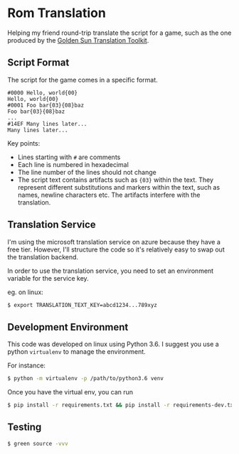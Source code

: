 # Rom Translation

Helping my friend round-trip translate the script for a game, such as the one
produced by the
[Golden Sun Translation Toolkit](https://sourceforge.net/projects/gstoolkit/).

## Script Format

The script for the game comes in a specific format.

```
#0000 Hello, world{00}
Hello, world{00}
#0001 Foo bar{03}{08}baz
Foo bar{03}{08}baz
...
#14EF Many lines later...
Many lines later...
```

Key points:
* Lines starting with `#` are comments
* Each line is numbered in hexadecimal
* The line number of the lines should not change
* The script text contains artifacts such as `{03}` within the text. They
  represent different substitutions and markers within the text, such as names,
  newline characters etc. The artifacts interfere with the translation.

## Translation Service

I'm using the microsoft translation service on azure because they have a free
tier. However, I'll structure the code so it's relatively easy to swap out the
translation backend.

In order to use the translation service, you need to set an environment
variable for the service key.

eg. on linux:

```bash
$ export TRANSLATION_TEXT_KEY=abcd1234...789xyz
```

## Development Environment

This code was developed on linux using Python 3.6. I suggest you use a python
`virtualenv` to manage the environment.

For instance:

```bash
$ python -m virtualenv -p /path/to/python3.6 venv
```

Once you have the virtual env, you can run 

```bash
$ pip install -r requirements.txt && pip install -r requirements-dev.txt
```

## Testing

```bash
$ green source -vvv
```
